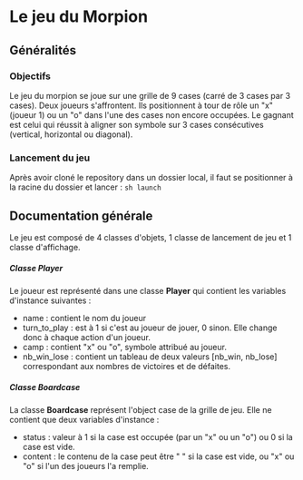 # Le jeu du Morpion

## Généralités
### Objectifs 
Le jeu du morpion se joue sur une grille de 9 cases (carré de 3 cases par 3 cases). Deux joueurs s'affrontent. Ils positionnent à tour de rôle un "x" (joueur 1) ou un "o" dans l'une des cases non encore occupées.
Le gagnant est celui qui réussit à aligner son symbole sur 3 cases consécutives (vertical, horizontal ou diagonal). 

### Lancement du jeu 
Après avoir cloné le repository dans un dossier local, il faut se positionner à la racine du dossier et lancer : 
`sh launch`

## Documentation générale
Le jeu est composé de 4 classes d'objets, 1 classe de lancement de jeu et 1 classe d'affichage. 

##### Classe Player
Le joueur est représenté dans une classe __Player__ qui contient les variables d'instance suivantes : 
- name : contient le nom du joueur
- turn_to_play : est à 1 si c'est au joueur de jouer, 0 sinon. Elle change donc à chaque action d'un joueur. 
- camp : contient "x" ou "o", symbole attribué au joueur.
- nb_win_lose : contient un tableau de deux valeurs [nb_win, nb_lose] correspondant aux nombres de victoires et de défaites. 

##### Classe Boardcase 
La classe __Boardcase__ représent l'object case de la grille de jeu. Elle ne contient que deux variables d'instance : 
- status : valeur à 1 si la case est occupée (par un "x" ou un "o") ou 0 si la case est vide.
- content : le contenu de la case peut être " " si la case est vide, ou "x" ou "o" si l'un des joueurs l'a remplie.



